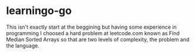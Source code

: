 ﻿# learningo-go
 
 This isn't exactly start at the beggining but having some experience in programming I choosed a hard problem at leetcode.com known as Find Median Sorted Arrays so that are two levels of complexity, the problem and the language.
